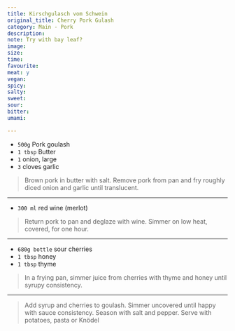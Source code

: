 ```yaml
---
title: Kirschgulasch vom Schwein
original_title: Cherry Pork Gulash
category: Main - Pork
description:
note: Try with bay leaf?
image:
size:
time:
favourite:
meat: y
vegan:
spicy:
salty:
sweet:
sour:
bitter:
umami:

---
```


* `500g` Pork goulash
* `1 tbsp` Butter
* `1` onion, large
* `3` cloves garlic

>Brown pork in butter with salt. Remove pork from pan and fry roughly diced onion and garlic until translucent.

---

* `300 ml` red wine (merlot)

>Return pork to pan and deglaze with wine. Simmer on low heat, covered, for one hour.

---

* `680g bottle` sour cherries
* `1 tbsp` honey
* `1 tbsp` thyme

>In a frying pan, simmer juice from cherries with thyme and honey until syrupy consistency.

---

>Add syrup and cherries to goulash. Simmer uncovered until happy with sauce consistency. Season with salt and pepper. Serve with potatoes, pasta or Knödel